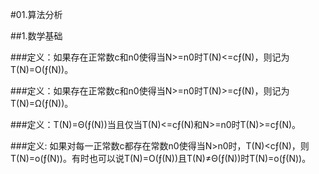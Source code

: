 #01.算法分析

##1.数学基础

###定义：如果存在正常数c和n0使得当N>=n0时T(N)<=cƒ(N)，则记为T(N)=O(ƒ(N))。

###定义：如果存在正常数c和n0使得当N>=n0时T(N)>=cƒ(N)，则记为T(N)=Ω(ƒ(N))。

###定义：T(N)=Θ(ƒ(N))当且仅当T(N)<=cƒ(N)和N>=n0时T(N)>=cƒ(N)。

###定义: 如果对每一正常数c都存在常数n0使得当N>n0时，T(N)<cƒ(N)，则T(N)=o(ƒ(N))。有时也可以说T(N)=O(ƒ(N))且T(N)≠Θ(ƒ(N))时T(N)=o(ƒ(N))。
